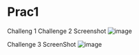 # Prac1
Challeng 1 Challenge 2 Screenshot
![image](https://user-images.githubusercontent.com/64985088/203291703-504188c9-7bfe-4f26-a7b5-9ec91a0422bf.png)



Challenge 3 ScreenShot
![image](https://user-images.githubusercontent.com/64985088/203291340-4299517e-49a0-44b5-936a-b24019ec7b7d.png)



